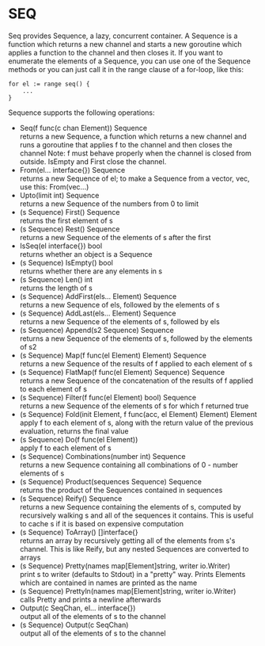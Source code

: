 SEQ
===

Seq provides Sequence, a lazy, concurrent container.  A Sequence is a function which returns a new channel and starts a new goroutine which applies a function to the channel and then closes it.  If you want to enumerate the elements of a Sequence, you can use one of the Sequence methods or you can just call it in the range clause of a for-loop, like this:

	for el := range seq() {
		...
	}

Sequence supports the following operations:

* Seq(f func(c chan Element)) Sequence  
	returns a new Sequence, a function which returns a new channel and runs a goroutine that applies f to the channel and then closes the channel
	Note: f must behave properly when the channel is closed from outside.  IsEmpty and First close the channel.
* From(el... interface{}) Sequence  
	returns a new Sequence of el; to make a Sequence from a vector, vec, use this: From(vec...)
* Upto(limit int) Sequence  
	returns a new Sequence of the numbers from 0 to limit
* (s Sequence) First() Sequence  
	returns the first element of s
* (s Sequence) Rest() Sequence  
	returns a new Sequence of the elements of s after the first
* IsSeq(el interface{}) bool  
	returns whether an object is a Sequence
* (s Sequence) IsEmpty() bool  
	returns whether there are any elements in s
* (s Sequence) Len() int  
	returns the length of s
* (s Sequence) AddFirst(els... Element) Sequence  
	returns a new Sequence of els, followed by the elements of s
* (s Sequence) AddLast(els... Element) Sequence  
	returns a new Sequence of the elements of s, followed by els
* (s Sequence) Append(s2 Sequence) Sequence  
	returns a new Sequence of the elements of s, followed by the elements of s2
* (s Sequence) Map(f func(el Element) Element) Sequence  
	returns a new Sequence of the results of f applied to each element of s
* (s Sequence) FlatMap(f func(el Element) Sequence) Sequence  
	returns a new Sequence of the concatenation of the results of f applied to each element of s
* (s Sequence) Filter(f func(el Element) bool) Sequence  
	returns a new Sequence of the elements of s for which f returned true
* (s Sequence) Fold(init Element, f func(acc, el Element) Element) Element  
	apply f to each element of s, along with the return value of the previous evaluation, returns the final value
* (s Sequence) Do(f func(el Element))  
	apply f to each element of s
* (s Sequence) Combinations(number int) Sequence  
	returns a new Sequence containing all combinations of 0 - number elements of s
* (s Sequence) Product(sequences Sequence) Sequence  
	returns the product of the Sequences contained in sequences
* (s Sequence) Reify() Sequence  
	returns a new Sequence containing the elements of s, computed by recursively walking s and all of the sequences it contains.  This is useful to cache s if it is based on expensive computation
* (s Sequence) ToArray() []interface{}  
	returns an array by recursively getting all of the elements from s's channel.  This is like Reify, but any nested Sequences are converted to arrays
* (s Sequence) Pretty(names map[Element]string, writer io.Writer)  
	print s to writer (defaults to Stdout) in a "pretty" way.  Prints Elements which are contained in names are printed as the name
* (s Sequence) Prettyln(names map[Element]string, writer io.Writer)  
	calls Pretty and prints a newline afterwards
* Output(c SeqChan, el... interface{})  
	output all of the elements of s to the channel
* (s Sequence) Output(c SeqChan)  
	output all of the elements of s to the channel
